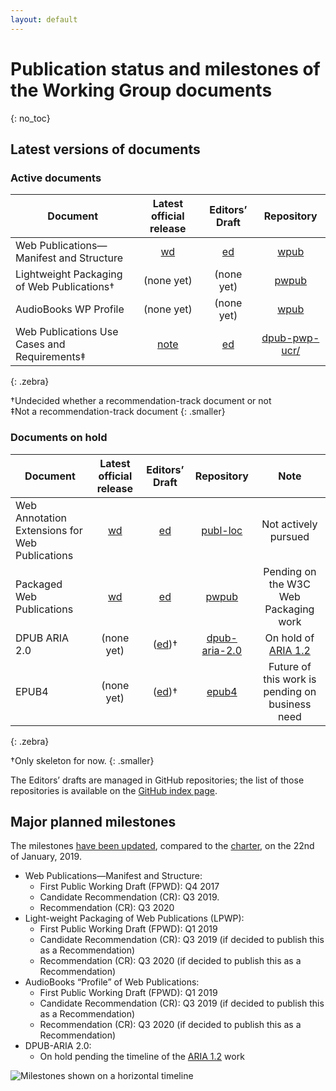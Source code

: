 ```yaml
---
layout: default
---
```


# Publication status and milestones of the Working Group documents
{: no_toc}

## Latest versions of documents

### Active documents

| Document | Latest official release | Editors’ Draft | Repository |
|----------|:-----------------------:|:--------------:|:----------:|
| Web Publications—Manifest and Structure       | [wd](https://www.w3.org/TR/wpub/) | [ed](https://w3c.github.io/wpub/)              | [wpub](https://github.com/w3c/wpub/) |
| Lightweight Packaging of Web Publications† | (none yet) | (none yet)         | [pwpub](https://github.com/w3c/pwpub/)                |
| AudioBooks WP Profile | (none yet) | (none yet)         | [wpub](https://github.com/w3c/wpub/)                |
| Web Publications Use Cases and Requirements‡ | [note](https://www.w3.org/TR/pwp-ucr/) | [ed](https://w3c.github.io/dpub-pwp-ucr/)| [dpub-pwp-ucr/](https://github.com/w3c/dpub-pwp-ucr//)                |
{: .zebra}

†Undecided whether a recommendation-track document or not  
‡Not a recommendation-track document
{: .smaller}

### Documents on hold

| Document | Latest official release | Editors’ Draft | Repository | Note |
|----------|:-----------------------:|:--------------:|:----------:|:----:|
| Web Annotation Extensions for Web Publications | [wd](https://www.w3.org/TR/wpub-ann/) | [ed](https://w3c.github.io/wpub-ann/) | [publ-loc](https://github.com/w3c/wpub-ann/) | Not actively pursued |
| Packaged Web Publications  | [wd](https://www.w3.org/TR/pwpub/) | [ed](https://w3c.github.io/pwpub/) | [pwpub](https://github.com/w3c/pwpub/) | Pending on the W3C Web Packaging work |
| DPUB ARIA 2.0     | (none yet) | ([ed](https://w3c.github.io/dpub-aria-2.0/))†  | [dpub-aria-2.0](https://github.com/w3c/dpub-aria-2.0) | On hold of [ARIA 1.2](https://w3c.github.io/aria/) |
| EPUB4             | (none yet) | ([ed](https://w3c.github.io/epub4/))†          | [epub4](https://github.com/w3c/epub4/)  | Future of this work is pending on business need |
{: .zebra}

†Only skeleton for now.
{: .smaller}

<!-- <div data-apiary="specifications"></div> -->

The Editors’ drafts are managed in GitHub repositories; the list of those repositories is available on the [GitHub index page](https://github.com/search?q=topic%3Apubl-wg+org%3Aw3c&type=Repositories).

## Major planned milestones

The milestones [have been updated](https://lists.w3.org/Archives/Public/public-publ-wg/2019Jan/0008.html), compared to the [charter](https://www.w3.org/2017/04/publ-wg-charter/#deliverables), on the 22nd of January, 2019.

* Web Publications—Manifest and Structure:
    * First Public Working Draft (FPWD): Q4 2017
    * Candidate Recommendation (CR): Q3 2019.
    * Recommendation (CR): Q3 2020
* Light-weight Packaging of Web Publications (LPWP):
    * First Public Working Draft (FPWD): Q1 2019
    * Candidate Recommendation (CR): Q3 2019 (if decided to publish this as a Recommendation)
    * Recommendation (CR): Q3 2020 (if decided to publish this as a Recommendation)
* AudioBooks “Profile” of Web Publications:
    * First Public Working Draft (FPWD): Q1 2019
    * Candidate Recommendation (CR): Q3 2019 (if decided to publish this as a Recommendation)
    * Recommendation (CR): Q3 2020 (if decided to publish this as a Recommendation)
* DPUB-ARIA 2.0:
    * On hold pending the timeline of the [ARIA 1.2](https://w3c.github.io/aria/) work

![Milestones shown on a horizontal timeline](https://www.w3.org/publishing/groups/publ-wg/assets/images/timeline.svg)
